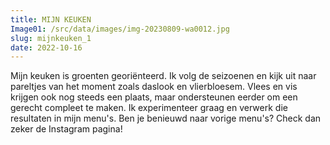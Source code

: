 ```yaml
---
title: MIJN KEUKEN
Image01: /src/data/images/img-20230809-wa0012.jpg
slug: mijnkeuken_1
date: 2022-10-16
---
```

Mijn keuken is groenten georiënteerd. Ik volg de seizoenen en kijk uit naar pareltjes van het moment zoals daslook en vlierbloesem. Vlees en vis krijgen ook nog steeds een plaats, maar ondersteunen eerder om een gerecht compleet te maken. Ik experimenteer graag en verwerk die resultaten in mijn menu's. Ben je benieuwd naar vorige menu's? Check dan zeker de Instagram pagina!